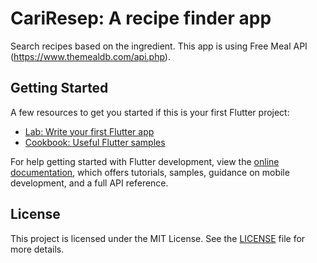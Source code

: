 # CariResep: A recipe finder app

Search recipes based on the ingredient. This app is using Free Meal API (https://www.themealdb.com/api.php).

## Getting Started

A few resources to get you started if this is your first Flutter project:

- [Lab: Write your first Flutter app](https://docs.flutter.dev/get-started/codelab)
- [Cookbook: Useful Flutter samples](https://docs.flutter.dev/cookbook)

For help getting started with Flutter development, view the
[online documentation](https://docs.flutter.dev/), which offers tutorials,
samples, guidance on mobile development, and a full API reference.

## License
This project is licensed under the MIT License. See the [LICENSE](LICENSE) file for more details.
